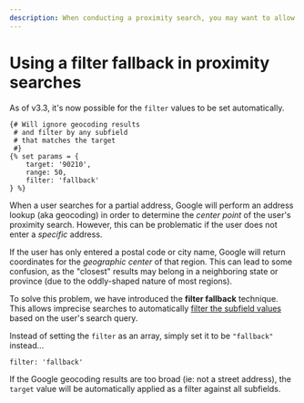 ```yaml
---
description: When conducting a proximity search, you may want to allow the "filter" values to be set automatically. This may give you a slightly improved search result.
---
```


# Using a filter fallback in proximity searches

As of v3.3, it's now possible for the `filter` values to be set automatically.

```twig
{# Will ignore geocoding results
 # and filter by any subfield
 # that matches the target 
 #}
{% set params = {
    target: '90210',
    range: 50,
    filter: 'fallback'
} %}
```

When a user searches for a partial address, Google will perform an address lookup (aka geocoding) in order to determine the _center point_ of the user's proximity search. However, this can be problematic if the user does not enter a _specific_ address.

If the user has only entered a postal code or city name, Google will return coordinates for the _geographic center_ of that region. This can lead to some confusion, as the "closest" results may belong in a neighboring state or province (due to the oddly-shaped nature of most regions).

To solve this problem, we have introduced the **filter fallback** technique. This allows imprecise searches to automatically [filter the subfield values](/filtering-entries-by-subfield-value/) based on the user's search query.

Instead of setting the `filter` as an array, simply set it to be `"fallback"` instead...

```twig
filter: 'fallback'
```

If the Google geocoding results are too broad (ie: not a street address), the `target` value will be automatically applied as a filter against all subfields.
